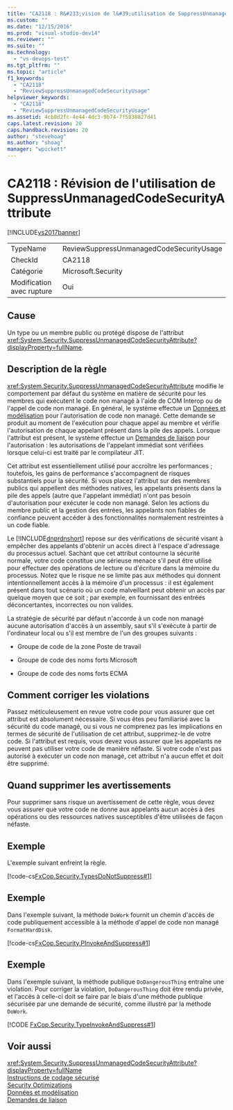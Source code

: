 ```yaml
---
title: "CA2118 : R&#233;vision de l&#39;utilisation de SuppressUnmanagedCodeSecurityAttribute | Microsoft Docs"
ms.custom: ""
ms.date: "12/15/2016"
ms.prod: "visual-studio-dev14"
ms.reviewer: ""
ms.suite: ""
ms.technology: 
  - "vs-devops-test"
ms.tgt_pltfrm: ""
ms.topic: "article"
f1_keywords: 
  - "CA2118"
  - "ReviewSuppressUnmanagedCodeSecurityUsage"
helpviewer_keywords: 
  - "CA2118"
  - "ReviewSuppressUnmanagedCodeSecurityUsage"
ms.assetid: 4cb8d2fc-4e44-4dc3-9b74-7f5838827d41
caps.latest.revision: 20
caps.handback.revision: 20
author: "stevehoag"
ms.author: "shoag"
manager: "wpickett"
---
```

# CA2118 : R&#233;vision de l&#39;utilisation de SuppressUnmanagedCodeSecurityAttribute
[!INCLUDE[vs2017banner](../code-quality/includes/vs2017banner.md)]

|||  
|-|-|  
|TypeName|ReviewSuppressUnmanagedCodeSecurityUsage|  
|CheckId|CA2118|  
|Catégorie|Microsoft.Security|  
|Modification avec rupture|Oui|  
  
## Cause  
 Un type ou un membre public ou protégé dispose de l'attribut <xref:System.Security.SuppressUnmanagedCodeSecurityAttribute?displayProperty=fullName>.  
  
## Description de la règle  
 <xref:System.Security.SuppressUnmanagedCodeSecurityAttribute> modifie le comportement par défaut du système en matière de sécurité pour les membres qui exécutent le code non managé à l'aide de COM Interop ou de l'appel de code non managé.  En général, le système effectue un [Données et modélisation](../Topic/Data%20and%20Modeling%20in%20the%20.NET%20Framework.md) pour l'autorisation de code non managé.  Cette demande se produit au moment de l'exécution pour chaque appel au membre et vérifie l'autorisation de chaque appelant présent dans la pile des appels.  Lorsque l'attribut est présent, le système effectue un [Demandes de liaison](../Topic/Link%20Demands.md) pour l'autorisation : les autorisations de l'appelant immédiat sont vérifiées lorsque celui\-ci est traité par le compilateur JIT.  
  
 Cet attribut est essentiellement utilisé pour accroître les performances ; toutefois, les gains de performance s'accompagnent de risques substantiels pour la sécurité.  Si vous placez l'attribut sur des membres publics qui appellent des méthodes natives, les appelants présents dans la pile des appels \(autre que l'appelant immédiat\) n'ont pas besoin d'autorisation pour exécuter le code non managé.  Selon les actions du membre public et la gestion des entrées, les appelants non fiables de confiance peuvent accéder à des fonctionnalités normalement restreintes à un code fiable.  
  
 Le [!INCLUDE[dnprdnshort](../code-quality/includes/dnprdnshort_md.md)] repose sur des vérifications de sécurité visant à empêcher des appelants d'obtenir un accès direct à l'espace d'adressage du processus actuel.  Sachant que cet attribut contourne la sécurité normale, votre code constitue une sérieuse menace s'il peut être utilisé pour effectuer des opérations de lecture ou d'écriture dans la mémoire du processus.  Notez que le risque ne se limite pas aux méthodes qui donnent intentionnellement accès à la mémoire d'un processus : il est également présent dans tout scénario où un code malveillant peut obtenir un accès par quelque moyen que ce soit ; par exemple, en fournissant des entrées déconcertantes, incorrectes ou non valides.  
  
 La stratégie de sécurité par défaut n'accorde à un code non managé aucune autorisation d'accès à un assembly, saut s'il s'exécute à partir de l'ordinateur local ou s'il est membre de l'un des groupes suivants :  
  
-   Groupe de code de la zone Poste de travail  
  
-   Groupe de code des noms forts Microsoft  
  
-   Groupe de code des noms forts ECMA  
  
## Comment corriger les violations  
 Passez méticuleusement en revue votre code pour vous assurer que cet attribut est absolument nécessaire.  Si vous êtes peu familiarisé avec la sécurité du code managé, ou si vous ne comprenez pas les implications en termes de sécurité de l'utilisation de cet attribut, supprimez\-le de votre code.  Si l'attribut est requis, vous devez vous assurer que les appelants ne peuvent pas utiliser votre code de manière néfaste.  Si votre code n'est pas autorisé à exécuter un code non managé, cet attribut n'a aucun effet et doit être supprimé.  
  
## Quand supprimer les avertissements  
 Pour supprimer sans risque un avertissement de cette règle, vous devez vous assurer que votre code ne donne aux appelants aucun accès à des opérations ou des ressources natives susceptibles d'être utilisées de façon néfaste.  
  
## Exemple  
 L'exemple suivant enfreint la règle.  
  
 [!code-cs[FxCop.Security.TypesDoNotSuppress#1](../code-quality/codesnippet/CSharp/ca2118-review-suppressunmanagedcodesecurityattribute-usage_1.cs)]  
  
## Exemple  
 Dans l'exemple suivant, la méthode `DoWork` fournit un chemin d'accès de code publiquement accessible à la méthode d'appel de code non managé `FormatHardDisk`.  
  
 [!code-cs[FxCop.Security.PInvokeAndSuppress#1](../code-quality/codesnippet/CSharp/ca2118-review-suppressunmanagedcodesecurityattribute-usage_2.cs)]  
  
## Exemple  
 Dans l'exemple suivant, la méthode publique `DoDangerousThing` entraîne une violation.  Pour corriger la violation, `DoDangerousThing` doit être rendu privée, et l'accès à celle\-ci doit se faire par le biais d'une méthode publique sécurisée par une demande de sécurité, comme illustré par la méthode `DoWork`.  
  
 [!CODE [FxCop.Security.TypeInvokeAndSuppress#1](../CodeSnippet/VS_Snippets_CodeAnalysis/FxCop.Security.TypeInvokeAndSuppress#1)]  
  
## Voir aussi  
 <xref:System.Security.SuppressUnmanagedCodeSecurityAttribute?displayProperty=fullName>   
 [Instructions de codage sécurisé](../Topic/Secure%20Coding%20Guidelines.md)   
 [Security Optimizations](http://msdn.microsoft.com/fr-fr/cf255069-d85d-4de3-914a-e4625215a7c0)   
 [Données et modélisation](../Topic/Data%20and%20Modeling%20in%20the%20.NET%20Framework.md)   
 [Demandes de liaison](../Topic/Link%20Demands.md)
